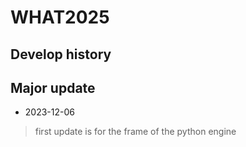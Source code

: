 WHAT2025
=============
Develop history
-------------
## Major update
* 2023-12-06
>first update is for the frame of the python engine
